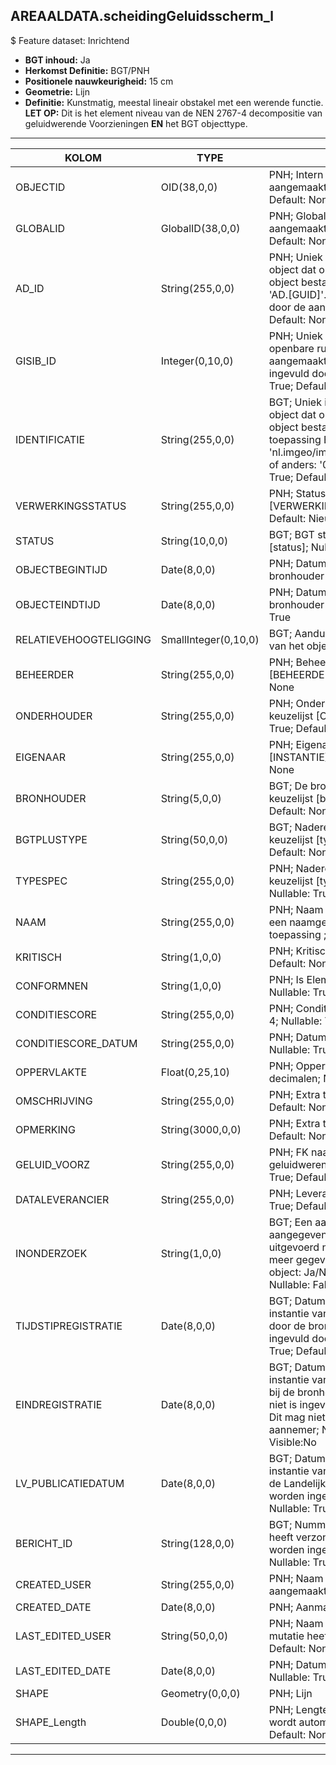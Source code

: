 ## AREAALDATA.scheidingGeluidsscherm_l

$ Feature dataset: Inrichtend

* __BGT inhoud:__ Ja
* __Herkomst Definitie:__ BGT/PNH
* __Positionele nauwkeurigheid:__ 15 cm
* __Geometrie:__ Lijn
* __Definitie:__ Kunstmatig, meestal lineair obstakel met een werende functie. __LET OP:__ Dit is het element niveau van de NEN 2767-4 decompositie van geluidwerende Voorzieningen __EN__ het BGT objecttype.

***

|KOLOM                               |TYPE          	       |DEFINITIE|
|------                              |----          	       |-----    |
|OBJECTID                            |OID(38,0,0)              |PNH; Intern ArcGIS Identificatienummer, aangemaakt door ArcGIS; Nullable: False; Default: None|
|GLOBALID                            |GlobalID(38,0,0)         |PNH; Global Unique Identifier,  aangemaakt door ArcGIS; Nullable: False; Default: None|
|AD_ID                               |String(255,0,0)          |PNH; Uniek identificatienummer voor het object dat onveranderlijk is zolang het object bestaat in Areaaldata: in format 'AD.[GUID]'. Dit moet worden ingevuld door de aannemer; Nullable: False; Default: None|
|GISIB_ID                            |Integer(0,10,0)          |PNH; Uniek Identificatienummer beheer openbare ruimte (GISIB), wordt aangemaakt in GISIB en mag niet worden ingevuld door de aannemer; Nullable: True; Default: None|
|IDENTIFICATIE                       |String(255,0,0)          |BGT; Uniek identificatienummer voor het object dat onveranderlijk is zolang het object bestaat: bevat indien van toepassing BGT/IMKL ID in format 'nl.imgeo/imkl.bronhouderscode.LokaalID' of anders: '00000'.LokaalID; Nullable: True; Default: None|
|VERWERKINGSSTATUS                   |String(255,0,0)          |PNH; Status van de gegevens; keuzelijst [VERWERKINGSSTATUS]; Nullable: False; Default: Nieuw|
|STATUS                              |String(10,0,0)           |BGT; BGT status van het object; keuzelijst [status]; Nullable: False; Default: bestaand|
|OBJECTBEGINTIJD                     |Date(8,0,0)              |PNH; Datum waarop het object bij de bronhouder is ontstaan; Nullable: True|
|OBJECTEINDTIJD                      |Date(8,0,0)              |PNH; Datum waarop het objeconet bij de bronhouder niet meer geldig is; Nullable: True|
|RELATIEVEHOOGTELIGGING              |SmallInteger(0,10,0)     |BGT; Aanduiding voor de relatieve hoogte van het object; Nullable: False; Default: 0|
|BEHEERDER                           |String(255,0,0)          |PNH; Beheerder van het object; keuzelijst [BEHEERDER]; Nullable: True; Default: None|
|ONDERHOUDER                         |String(255,0,0)          |PNH; Onderhouder van het object; keuzelijst [ONDERHOUDER]; Nullable: True; Default: None|
|EIGENAAR                            |String(255,0,0)          |PNH; Eigenaar van het object; keuzelijst [INSTANTIE]; Nullable: True; Default: None|
|BRONHOUDER                          |String(5,0,0)            |BGT; De bronhoudercode van het object; keuzelijst [bronhouder]; Nullable: False; Default: None|
|BGTPLUSTYPE                         |String(50,0,0)           |BGT; Nadere BGT typering van het object; keuzelijst [typeSHDLijn]; Nullable: True; Default: None|
|TYPESPEC                            |String(255,0,0)          |PNH; Nadere typering van het object; keuzelijst [typeSpecSHDGeluidscherm]; Nullable: True; Default: None|
|NAAM                                |String(255,0,0)          |PNH; Naam van het Element. Let op hier is een naamgevings systematiek op van toepassing ; Nullable: True; Default: None|
|KRITISCH                            |String(1,0,0)            |PNH; Kritisch (Ja / Nee); Nullable: True; Default: None|
|CONFORMNEN                          |String(1,0,0)            |PNH; Is Element conform NEN ja of nee; Nullable: True; Default: None|
|CONDITIESCORE                       |String(255,0,0)          |PNH; Conditiescore conform NEN 2767-4; Nullable: True; Default: None|
|CONDITIESCORE_DATUM                 |String(255,0,0)          |PNH; Datum opname Conditiescore; Nullable: True; Default: None|
|OPPERVLAKTE                         |Float(0,25,10)           |PNH; Oppervlakte in m2, afgerond op 2 decimalen; Nullable: True; Default: None|
|OMSCHRIJVING                        |String(255,0,0)          |PNH; Extra toelichting; Nullable: True; Default: None|
|OPMERKING                           |String(3000,0,0)         |PNH; Extra toelichting; Nullable: True; Default: None|
|GELUID_VOORZ                        |String(255,0,0)          |PNH; FK naar geluidwerendeVoorziening_l; Nullable: True; Default: None|
|DATALEVERANCIER                     |String(255,0,0)          |PNH; Leverancier van de data; Nullable: True; Default: None|
|INONDERZOEK                         |String(1,0,0)            |BGT; Een aanduiding waarmee wordt aangegeven dat een onderzoek wordt uitgevoerd naar de juistheid van een of meer gegevens van het betreffende object: Ja/Nee; keuzelijst [jaNee]; Nullable: False; Default: N; Visible:No|
|TIJDSTIPREGISTRATIE                 |Date(8,0,0)              |BGT; Datum en tijdstip waarop deze instantie van het object is opgenomen door de bronhouder. Dit mag niet worden ingevuld door de aannemer; Nullable: True; Default: None; Visible:No|
|EINDREGISTRATIE                     |Date(8,0,0)              |BGT; Datum en tijdstip waarop deze instantie van het object niet meer geldig is bij de bronhouder. Wanneer deze waarde niet is ingevuld is de instantie nog geldig. Dit mag niet worden ingevuld door de aannemer; Nullable: True; Default: None; Visible:No|
|LV_PUBLICATIEDATUM                  |Date(8,0,0)              |BGT; Datum en tijdstip waarop deze instantie van het object is opgenomen in de Landelijke Voorziening. Dit mag niet worden ingevuld door de aannemer; Nullable: True; Default: None; Visible:No|
|BERICHT_ID                          |String(128,0,0)          |BGT; Nummer van het bericht dat PNH heeft verzonden naar LV. Dit mag niet worden ingevuld door de aannemer; Nullable: True; Default: None; Visible:No|
|CREATED_USER                        |String(255,0,0)          |PNH; Naam van gebruiker die de rij heeft aangemaakt; Nullable: True; Default: None|
|CREATED_DATE                        |Date(8,0,0)              |PNH; Aanmaakdatum; Nullable: True|
|LAST_EDITED_USER                    |String(50,0,0)           |PNH; Naam van gebruiker die de laatste mutatie heeft doorgevoerd; Nullable: True; Default: None|
|LAST_EDITED_DATE                    |Date(8,0,0)              |PNH; Datum van de laatste mutatie; Nullable: True|
|SHAPE                               |Geometry(0,0,0)          |PNH; Lijn|
|SHAPE_Length                        |Double(0,0,0)            |PNH; Lengte in meters, 5 decimalen. Dit wordt automatisch gevuld; Nullable: False; Default: None|


***
